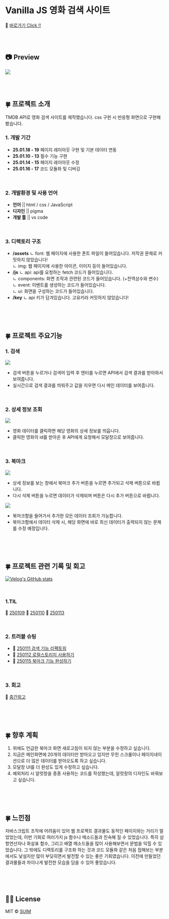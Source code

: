 # Vanilla JS 영화 검색 사이트

🔗 [바로가기 Click !!](https://jocular-longma-fc623f.netlify.app/)

<br><br>

## 📷 Preview
<img src="/readme_img/main.png">


<br><br>

## 🍀 프로젝트 소개
TMDB API로 영화 검색 사이트를 제작했습니다.
css 구현 시 반응형 화면으로 구현해봤습니다.
<br>

### 1. 개발 기간
- **25.01.18 - 19** 페이지 레이아웃 구현 및 기본 데이터 연동
- **25.01.10 - 13** 필수 기능 구현
- **25.01.14 - 15** 페이지 레이아웃 수정
- **25.01.16 - 17** 코드 모듈화 및 디버깅
<br>

### 2. 개발환경 및 사용 언어
- **언어** || html / css / JavaScript
- **디자인** || pigma
- **개발 툴** || vs code
<br>

### 3. 디렉토리 구조
  + **/assets** 
    ㄴ font: 웹 페이지에 사용한 폰트 파일이 들어있습니다. 저작권 문제로 커밋하지 않았습니다!<br>
    ㄴ img: 웹 페이지에 사용한 아이콘, 이미지 등이 들어있습니다.
  + **/js**
    ㄴ api: api를 요청하는 fetch 코드가 들어있습니다.<br>
    ㄴ components: 화면 조작과 관련된 코드가 들어있습니다. (+전역상수와 변수)<br>
    ㄴ event: 이벤트를 생성하는 코드가 들어있습니다.<br>
    ㄴ ui: 화면을 구성하는 코드가 들어있습니다.
  + **/key** 
    ㄴ api 키가 담겨있습니다. 고유키라 커밋하지 않았습니다!

<br><br><br>

## 🍀 프로젝트 주요기능
### 1. 검색
<img src="/readme_img/search.png">

- 검색 버튼을 누르거나 검색어 입력 후 엔터를 누르면 API에서 검색 결과를 받아와서 보여줍니다.
- 실시간으로 검색 결과를 띄워주고 값을 지우면 다시 메인 데이터를 보여줍니다.
<br>

### 2. 상세 정보 조회
<img src="/readme_img/modal.png">

- 영화 데이터를 클릭하면 해당 영화의 상세 정보를 띄웁니다.
- 클릭한 영화의 id를 받아온 후 API에게 요청해서 모달창으로 보여줍니다.
<br>

### 3. 북마크
<img src="/readme_img/like.png">

- 상세 정보를 보는 창에서 북마크 추가 버튼을 누르면 추가되고 삭제 버튼으로 바뀝니다.
- 다시 삭제 버튼을 누르면 데이터가 삭제되며 버튼은 다시 추가 버튼으로 바뀝니다.

<img src="/readme_img/bookmark.png">

- 북마크함을 들어가서 추가한 모든 데이터 조회가 가능합니다.
- 북마크함에서 데이터 삭제 시, 해당 화면에 바로 최신 데이터가 출력되지 않는 문제를 수정 예정입니다.

<br><br><br>

## 🍀 프로젝트  관련 기록 및 회고
[![Velog's GitHub stats](https://velog-readme-stats.vercel.app/api?name=_kimsuim)](https://velog.io/@_kimsuim)

<br>

### 1.TIL
🔗 [250109](https://velog.io/@_kimsuim/TIL250109-CSS랑-싸우다가-하루가-다-갔어) 🔗 [250110](https://velog.io/@_kimsuim/TIL250110-5시간-잡고-있던-건-그저-잡고만-있었어) 🔗 [250113](https://velog.io/@_kimsuim/TIL250113-상세페이지-받아오기-50시간-썼는데-코드-5줄임)

<br>

### 2. 트러블 슈팅
- 🔗 [250111 검색 기능 리팩토링](https://velog.io/@_kimsuim/TIL250111-트러블-슈팅-하나씩-찍어보자)
- 🔗 [250112 로컬스토리지 사용하기](https://velog.io/@_kimsuim/TIL250112-트러블-슈팅-배열-안에-배열이-들어가잔하요)
- 🔗 [250115 북마크 기능 완성하기](https://velog.io/@_kimsuim/TIL250115-트러블-슈팅-북마크-기능-완성하기)

<br>

### 3. 회고
🔗 [중간회고](https://velog.io/@_kimsuim/영화-검색-페이지-만들기-개인-과제-중간-회고)

<br><br><br>

## 🍀 향후 계획
1. 위에도 언급한 북마크 화면 새로고침이 되지 않는 부분을 수정하고 싶습니다.
2. 지금은 메인화면에 20개의 데이터만 받아오고 있지만 무힌 스크롤이나 페이지네이션으로 더 많은 데이터를 받아오도록 하고 싶습니다.
3. 모달창 UI를 더 완성도 있게 수정하고 싶습니다.
4. 예외처리 시 알럿창을 종종 사용하는 코드를 작성했는데, 알럿창의 디자인도 바꿔보고 싶습니다.

<br><br><br>

## 🍀 느낀점
자바스크립트 조작에 어려움이 있어 웹 프로젝트 결과물도 동적인 페이지와는 거리가 멀었었는데, 이번 기회로 여러가지 js 함수나 메소드들과 친숙해 질 수 있었습니다. 특히 삼항연산자나 화살표 함수, 그리고 배열 메소드들을 많이 사용해보면서 문법을 익힐 수 있었습니다. 그 밖에도 디렉토리를 구조화 하는 것과 코드 모듈화 같은 처음 접해보는 부분에서도 낯설지만 많이 부딪히면서 발전할 수 있는 좋은 기회였습니다. 이전에 만들었던 결과물들과 차이나게 발전한 모습을 담을 수 있어 좋았습니다.

<br><br><br>

## 👍🏻 License

  MIT &copy; [SUIM](mailto:suim0215@gmail.com)